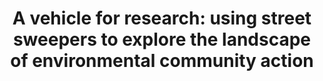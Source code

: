 ---
title: "A vehicle for research: using street sweepers to explore the landscape of environmental community action"
layout: default
year: 2009
authors: [ Paul M. Aoki, R. J. Honicky, Alan Mainwaring, Chris Myers, Eric Paulos, Sushmita Subramanian, Allison Woodruff ]
tags: [ Social Justice, Community-Based Methods ]
citation: "Paul M. Aoki, R. J. Honicky, Alan Mainwaring, Chris Myers, Eric Paulos, Sushmita Subramanian, and Allison Woodruff. 2009. A vehicle for research: using street sweepers to explore the landscape of environmental community action. In Proceedings of the SIGCHI Conference on Human Factors in Computing Systems (CHI '09). Association for Computing Machinery, New York, NY, USA, 375–384. https://doi.org/10.1145/1518701.1518762"
type: Conference Paper
links: [https://doi.org/10.1145/1518701.1518762]
link_descriptions: [DOI]
---